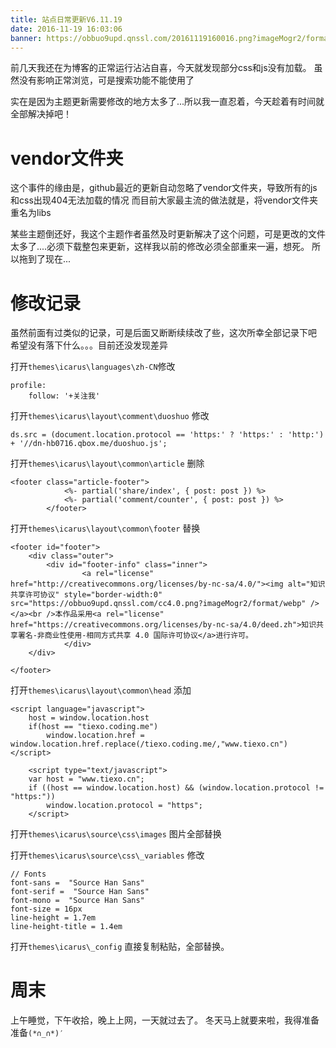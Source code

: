 ```yaml
---
title: 站点日常更新V6.11.19
date: 2016-11-19 16:03:06
banner: https://obbuo9upd.qnssl.com/20161119160016.png?imageMogr2/format/webp
---
```


前几天我还在为博客的正常运行沾沾自喜，今天就发现部分css和js没有加载。
虽然没有影响正常浏览，可是搜索功能不能使用了

实在是因为主题更新需要修改的地方太多了...所以我一直忍着，今天趁着有时间就全部解决掉吧！
<!--more-->

# vendor文件夹

这个事件的缘由是，github最近的更新自动忽略了vendor文件夹，导致所有的js和css出现404无法加载的情况
而目前大家最主流的做法就是，将vendor文件夹重名为libs

某些主题倒还好，我这个主题作者虽然及时更新解决了这个问题，可是更改的文件太多了....必须下载整包来更新，这样我以前的修改必须全部重来一遍，想死。
所以拖到了现在...

# 修改记录

虽然前面有过类似的记录，可是后面又断断续续改了些，这次所幸全部记录下吧
希望没有落下什么。。。目前还没发现差异

打开`themes\icarus\languages\zh-CN`修改

```
profile:
    follow: '+关注我'
```

打开`themes\icarus\layout\comment\duoshuo` 修改

```
ds.src = (document.location.protocol == 'https:' ? 'https:' : 'http:') + '//dn-hb0716.qbox.me/duoshuo.js';
```


打开`themes\icarus\layout\common\article`  删除

```
<footer class="article-footer">
            <%- partial('share/index', { post: post }) %>
            <%- partial('comment/counter', { post: post }) %>
        </footer>
```

打开`themes\icarus\layout\common\footer`  替换

```
<footer id="footer">
    <div class="outer">
        <div id="footer-info" class="inner">
            	<a rel="license" href="http://creativecommons.org/licenses/by-nc-sa/4.0/"><img alt="知识共享许可协议" style="border-width:0" src="https://obbuo9upd.qnssl.com/cc4.0.png?imageMogr2/format/webp" /></a><br />本作品采用<a rel="license" href="https://creativecommons.org/licenses/by-nc-sa/4.0/deed.zh">知识共享署名-非商业性使用-相同方式共享 4.0 国际许可协议</a>进行许可。
            </div>
    </div>
    
</footer>
```

打开`themes\icarus\layout\common\head`  添加

```
<script language="javascript">
    host = window.location.host
    if(host == "tiexo.coding.me")
        window.location.href = window.location.href.replace(/tiexo.coding.me/,"www.tiexo.cn")
</script>

    <script type="text/javascript">
    var host = "www.tiexo.cn";
    if ((host == window.location.host) && (window.location.protocol != "https:"))
        window.location.protocol = "https";
    </script>
```

打开`themes\icarus\source\css\images`    图片全部替换

打开`themes\icarus\source\css\_variables`    修改

```
// Fonts
font-sans =  "Source Han Sans"
font-serif =  "Source Han Sans"
font-mono =  "Source Han Sans"
font-size = 16px
line-height = 1.7em
line-height-title = 1.4em
```

打开`themes\icarus\_config`   直接复制粘贴，全部替换。

# 周末

上午睡觉，下午收拾，晚上上网，一天就过去了。
冬天马上就要来啦，我得准备准备`(*∩_∩*)′`

